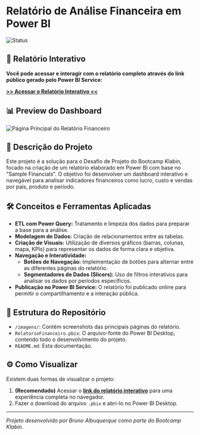 # Relatório de Análise Financeira em Power BI

![Status](https://img.shields.io/badge/status-conclu%C3%ADdo-green)

## 🚀 Relatório Interativo

**Você pode acessar e interagir com o relatório completo através do link público gerado pelo Power BI Service:**

[**>> Acessar o Relatório Interativo <<**](https://app.powerbi.com/view?r=eyJrIjoiM2U2MGFiYWMtYTUxYy00ZTQwLWExZDEtN2YzZDcyNzAyYzYwIiwidCI6ImNmNzJlMmJkLTdhMmItNDc4My1iZGViLTM5ZDU3YjA3Zjc2ZiIsImMiOjR9&pageName=75fdbcc67c6958786117)

## 📊 Preview do Dashboard

![Página Principal do Relatório Financeiro](imagens/dashboard_preview.png)

## 📖 Descrição do Projeto

Este projeto é a solução para o Desafio de Projeto do Bootcamp Klabin, focado na criação de um relatório elaborado em Power BI com base no "Sample Financials". O objetivo foi desenvolver um dashboard interativo e navegável para analisar indicadores financeiros como lucro, custo e vendas por país, produto e período.

## 🛠️ Conceitos e Ferramentas Aplicadas

* **ETL com Power Query:** Tratamento e limpeza dos dados para preparar a base para a análise.
* **Modelagem de Dados:** Criação de relacionamentos entre as tabelas.
* **Criação de Visuais:** Utilização de diversos gráficos (barras, colunas, mapa, KPIs) para representar os dados de forma clara e objetiva.
* **Navegação e Interatividade:**
    * **Botões de Navegação:** Implementação de botões para alternar entre as diferentes páginas do relatório.
    * **Segmentadores de Dados (Slicers):** Uso de filtros interativos para analisar os dados por períodos específicos.
* **Publicação no Power BI Service:** O relatório foi publicado online para permitir o compartilhamento e a interação pública.

## 📁 Estrutura do Repositório

* `/imagens/`: Contém screenshots das principais páginas do relatório.
* `RelatorioFinanceiro.pbix`: O arquivo-fonte do Power BI Desktop, contendo todo o desenvolvimento do projeto.
* `README.md`: Esta documentação.

## ⚙️ Como Visualizar

Existem duas formas de visualizar o projeto:
1.  **(Recomendado)** Acessar o **[link do relatório interativo](#-relatório-interativo)** para uma experiência completa no navegador.
2.  Fazer o download do arquivo `.pbix` e abri-lo no Power BI Desktop.

---

_Projeto desenvolvido por Bruno Albuquerque como parte do Bootcamp Klabin._